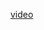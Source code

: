 [video](https://www.loom.com/share/0aa5e4926fdf43d5a84aab22b432326a?sid=4fbb1e22-8fbb-4d06-9ab3-e536762ffb50)